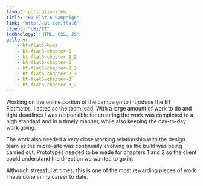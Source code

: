 ```yaml
---
layout: portfolio-item
title: "BT Flat 6 Campaign"
link: "http://bt.com/flat6"
client: "LBi/BT"
technology: "HTML, CSS, JS"
gallery:
    - bt-flat6-home
    - bt-flat6-chapter-1
    - bt-flat6-chapter-1_2
    - bt-flat6-chapter-2
    - bt-flat6-chapter-2_2
    - bt-flat6-chapter-2_3
    - bt-flat6-chapter-3
    - bt-flat6-chapter-3_2
---
```


Working on the online portion of the campaign to introduce the BT Flatmates, I acted as the team lead. With a large amount of work to do and tight deadlines I was responsible for ensuring the work was completed to a high standard and in a timely manner, while also keeping the day-to-day work going.

The work also needed a very close working relationship with the design team as the micro-site was continually evolving as the build was being carried out. Prototypes needed to be made for chapters 1 and 2 so the client could understand the direction we wanted to go in.

Although stressful at times, this is one of the most rewarding pieces of work I have done in my career to date.
